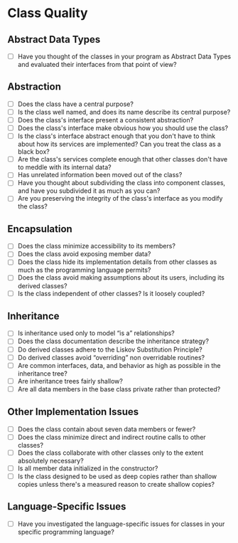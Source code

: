 # Class Quality

## Abstract Data Types

- [ ] Have you thought of the classes in your program as Abstract Data Types and evaluated their interfaces from that point of view?

## Abstraction

- [ ] Does the class have a central purpose?
- [ ] Is the class well named, and does its name describe its central purpose?
- [ ] Does the class's interface present a consistent abstraction?
- [ ] Does the class's interface make obvious how you should use the class?
- [ ] Is the class's interface abstract enough that you don't have to think about how its services are implemented? Can you treat the class as a black box?
- [ ] Are the class's services complete enough that other classes don't have to meddle with its internal data?
- [ ] Has unrelated information been moved out of the class?
- [ ] Have you thought about subdividing the class into component classes, and have you subdivided it as much as you can?
- [ ] Are you preserving the integrity of the class's interface as you modify the class?

## Encapsulation

- [ ] Does the class minimize accessibility to its members?
- [ ] Does the class avoid exposing member data?
- [ ] Does the class hide its implementation details from other classes as much as the programming language permits?
- [ ] Does the class avoid making assumptions about its users, including its derived classes?
- [ ] Is the class independent of other classes? Is it loosely coupled?

## Inheritance

- [ ] Is inheritance used only to model “is a” relationships?
- [ ] Does the class documentation describe the inheritance strategy?
- [ ] Do derived classes adhere to the Liskov Substitution Principle?
- [ ] Do derived classes avoid “overriding” non overridable routines?
- [ ] Are common interfaces, data, and behavior as high as possible in the inheritance tree?
- [ ] Are inheritance trees fairly shallow?
- [ ] Are all data members in the base class private rather than protected?

## Other Implementation Issues

- [ ] Does the class contain about seven data members or fewer?
- [ ] Does the class minimize direct and indirect routine calls to other classes?
- [ ] Does the class collaborate with other classes only to the extent absolutely necessary?
- [ ] Is all member data initialized in the constructor?
- [ ] Is the class designed to be used as deep copies rather than shallow copies unless there's a measured reason to create shallow copies?

## Language-Specific Issues

- [ ] Have you investigated the language-specific issues for classes in your specific programming language?
